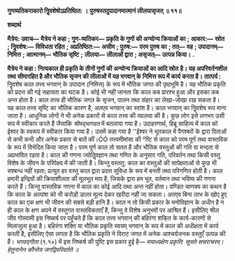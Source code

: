**गुणव्यतिकराकारो निॢवशेषोऽप्रतिष्ठित: ।** **पुरुषस्तदुपादानमात्मानं लीलयासृजत् ॥ ११॥** 

**शब्दार्थ** 

**मैत्रेय: उवाच—** **मैत्रेय ने कहा** **; गुण-व्यतिकर—** **प्रकृति के गुणों की अन्योन्य क्रियाओं का** **; आकार:—** **स्रोत** **; निॢवशेष:—** **विविधता रहित** **; अप्रतिष्ठित:—** **असीम** **; पुरुष:—** **परम पुरुष का** **; तत्—** **वह** **; उपादानम्—** **निमित्त** **; आत्मानम्—** **भौतिक सृष्टि** **;** **लीलया—** **लीलाओं द्वारा** **; असृजत्—** **उत्पन्न किया।** **.** 

**मैत्रेय ने कहा : नित्यकाल ही प्रकृति के तीनों गुणों की अन्योन्य क्रियाओं का आदि स्रोत** **है। यह अपरिवर्तनशील तथा सीमारहित है और भौतिक सृजन की लीलाओं में यह भगवान् के** **निमित्त रूप में कार्य करता है।** **तात्पर्य :** निॢवशेष काल तत्त्व भगवान् के उपादान (निमित्त) के रूप में भौतिक जगत की पृष्ठभूमि है। यह भौतिक प्रकृति को प्रदत्त की गई सहायता का घटक है। कोई भी नहीं जानता कि काल कब प्रारश्भ हुआ और इसका कब अन्त होता है। काल तत्त्व ही भौतिक जगत के सृजन, पालन तथा संहार का लेखा-जोखा रख सकता है। यह काल तत्त्व सृष्टि का भौतिक कारण है, अतएव भगवान् का स्वांश है। काल भगवान् का निॢवशेष रूप माना जाता है। आधुनिक लोगों ने भी अनेक प्रकारों से काल तत्त्व की व्यालया की है। कुछ लोग इसे लगभग उसी रूप में स्वीकार करते हैं जैसाकि *श्रीमद्भागवत* में बतलाया गया है। उदाहरणार्थ, हिब्रू साहित्य में काल को ईश्वर के स्वरूप में स्वीकार किया गया है। उसमें कहा गया है ''ईश्वर ने भूतकाल में पैगश्बरों के द्वारा पिताओं से कभी कभी और अनेक प्रकार से बातें कीं।ÓÓ तत्त्वमीमांसा की ²ष्टि से काल को परम पूर्ण तथा वास्तविक के रूप में विभेदित किया जाता है। परम पूर्ण काल तो सतत है और भौतिक वस्तुओं की गति या मन्दता से अप्रभावित रहता है। काल की गणना ज्योतिॢवज्ञान तथा गणित के अनुसार गति, परिवर्तन तथा किसी वस्तु विशेष के जीवन के परिपेक्ष्य में की जाती है। किन्तु वस्ततु: काल का वस्तुओं की सापेक्षताओं से कुछ भी सश्बन्ध नहीं रहता; प्रत्युत हर वस्तु काल द्वारा प्रदत्त सुविधा के रूप में बनती तथा परिगणित होती है। काल हमारी इन्द्रियों की क्रियाशीलता की मूलभूत माप है, जिसके द्वारा हम भूत, वर्तमान तथा भविष्य की गणना करते हैं। किन्तु वास्तविक गणना में काल का कोई आदि तथा अन्त नहीं होता। पण्डित चाणक्य का कथन है कि काल के अल्पांश को भी करोड़ों डालर मूल्य देकर खरीदा नहीं जा सकता। अतएव बिना लाभ के खोए हुए काल का एक क्षण भी जीवन की सबसे बड़ी हानि है। काल न तो किसी प्रकार के मनोविज्ञान के अधीन है न ही काल के क्षण अपने में वस्तुगत वास्तविकताएँ हैं, किन्तु वे विशेष अनुभवों पर आश्रित हैं। इसीलिए श्रील जीव गोस्वामी इस निष्कर्ष पर पहुँचते हैं कि काल तत्त्व भगवान् की बहिरंगा शकि्त के कार्य-कारणों से मिलाजुला हुआ है। बहिरंगा शक्ति या भौतिक प्रकृति स्वयम् भगवान् के रूप में काल की अधीक्षता में कार्य करती है, इसीलिए ऐसा लगता है कि भौतिक प्रकृति ने विराट जगत में अनेक आश्चर्यजनक वस्तुएँ उत्पन्न की हैं। *भगवद्गीता* (९.१०) में इस निष्कर्ष की पुष्टि इस प्रकार हुई है— *मयाध्यक्षेण प्रकृति: सूयते सचराचरम्।* *हेतुनानेन कौन्तेय जगद्विपरिवर्तते ॥*  